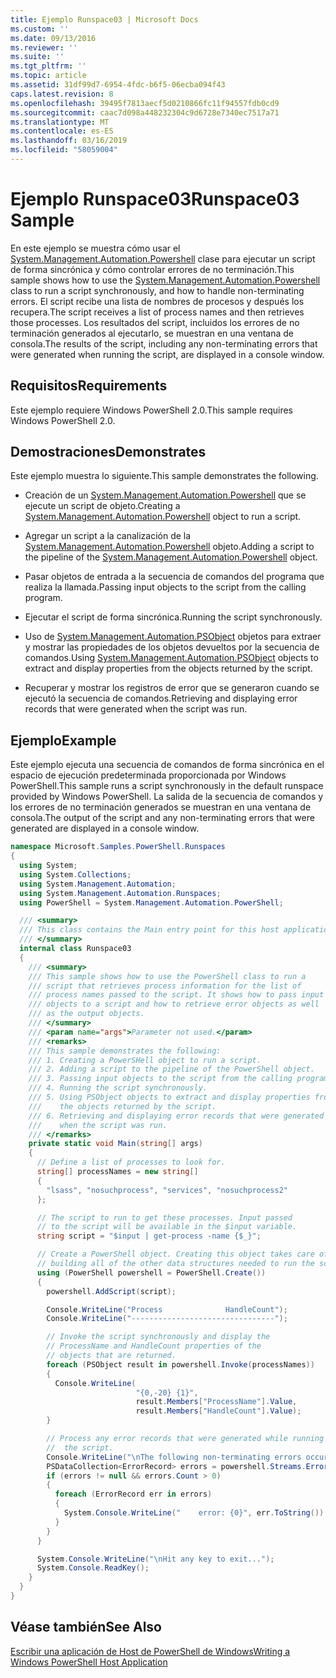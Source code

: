 ```yaml
---
title: Ejemplo Runspace03 | Microsoft Docs
ms.custom: ''
ms.date: 09/13/2016
ms.reviewer: ''
ms.suite: ''
ms.tgt_pltfrm: ''
ms.topic: article
ms.assetid: 31df99d7-6954-4fdc-b6f5-06ecba094f43
caps.latest.revision: 8
ms.openlocfilehash: 39495f7813aecf5d0210866fc11f94557fdb0cd9
ms.sourcegitcommit: caac7d098a448232304c9d6728e7340ec7517a71
ms.translationtype: MT
ms.contentlocale: es-ES
ms.lasthandoff: 03/16/2019
ms.locfileid: "58059004"
---
```

# <a name="runspace03-sample"></a><span data-ttu-id="14a00-102">Ejemplo Runspace03</span><span class="sxs-lookup"><span data-stu-id="14a00-102">Runspace03 Sample</span></span>

<span data-ttu-id="14a00-103">En este ejemplo se muestra cómo usar el [System.Management.Automation.Powershell](/dotnet/api/system.management.automation.powershell) clase para ejecutar un script de forma sincrónica y cómo controlar errores de no terminación.</span><span class="sxs-lookup"><span data-stu-id="14a00-103">This sample shows how to use the [System.Management.Automation.Powershell](/dotnet/api/system.management.automation.powershell) class to run a script synchronously, and how to handle non-terminating errors.</span></span> <span data-ttu-id="14a00-104">El script recibe una lista de nombres de procesos y después los recupera.</span><span class="sxs-lookup"><span data-stu-id="14a00-104">The script receives a list of process names and then retrieves those processes.</span></span> <span data-ttu-id="14a00-105">Los resultados del script, incluidos los errores de no terminación generados al ejecutarlo, se muestran en una ventana de consola.</span><span class="sxs-lookup"><span data-stu-id="14a00-105">The results of the script, including any non-terminating errors that were generated when running the script, are displayed in a console window.</span></span>

## <a name="requirements"></a><span data-ttu-id="14a00-106">Requisitos</span><span class="sxs-lookup"><span data-stu-id="14a00-106">Requirements</span></span>

<span data-ttu-id="14a00-107">Este ejemplo requiere Windows PowerShell 2.0.</span><span class="sxs-lookup"><span data-stu-id="14a00-107">This sample requires Windows PowerShell 2.0.</span></span>

## <a name="demonstrates"></a><span data-ttu-id="14a00-108">Demostraciones</span><span class="sxs-lookup"><span data-stu-id="14a00-108">Demonstrates</span></span>

<span data-ttu-id="14a00-109">Este ejemplo muestra lo siguiente.</span><span class="sxs-lookup"><span data-stu-id="14a00-109">This sample demonstrates the following.</span></span>

- <span data-ttu-id="14a00-110">Creación de un [System.Management.Automation.Powershell](/dotnet/api/system.management.automation.powershell) que se ejecute un script de objeto.</span><span class="sxs-lookup"><span data-stu-id="14a00-110">Creating a [System.Management.Automation.Powershell](/dotnet/api/system.management.automation.powershell) object to run a script.</span></span>

- <span data-ttu-id="14a00-111">Agregar un script a la canalización de la [System.Management.Automation.Powershell](/dotnet/api/system.management.automation.powershell) objeto.</span><span class="sxs-lookup"><span data-stu-id="14a00-111">Adding a script to the pipeline of the [System.Management.Automation.Powershell](/dotnet/api/system.management.automation.powershell) object.</span></span>

- <span data-ttu-id="14a00-112">Pasar objetos de entrada a la secuencia de comandos del programa que realiza la llamada.</span><span class="sxs-lookup"><span data-stu-id="14a00-112">Passing input objects to the script from the calling program.</span></span>

- <span data-ttu-id="14a00-113">Ejecutar el script de forma sincrónica.</span><span class="sxs-lookup"><span data-stu-id="14a00-113">Running the script synchronously.</span></span>

- <span data-ttu-id="14a00-114">Uso de [System.Management.Automation.PSObject](/dotnet/api/System.Management.Automation.PSObject) objetos para extraer y mostrar las propiedades de los objetos devueltos por la secuencia de comandos.</span><span class="sxs-lookup"><span data-stu-id="14a00-114">Using [System.Management.Automation.PSObject](/dotnet/api/System.Management.Automation.PSObject) objects to extract and display properties from the objects returned by the script.</span></span>

- <span data-ttu-id="14a00-115">Recuperar y mostrar los registros de error que se generaron cuando se ejecutó la secuencia de comandos.</span><span class="sxs-lookup"><span data-stu-id="14a00-115">Retrieving and displaying error records that were generated when the script was run.</span></span>

## <a name="example"></a><span data-ttu-id="14a00-116">Ejemplo</span><span class="sxs-lookup"><span data-stu-id="14a00-116">Example</span></span>

<span data-ttu-id="14a00-117">Este ejemplo ejecuta una secuencia de comandos de forma sincrónica en el espacio de ejecución predeterminada proporcionada por Windows PowerShell.</span><span class="sxs-lookup"><span data-stu-id="14a00-117">This sample runs a script synchronously in the default runspace provided by Windows PowerShell.</span></span> <span data-ttu-id="14a00-118">La salida de la secuencia de comandos y los errores de no terminación generados se muestran en una ventana de consola.</span><span class="sxs-lookup"><span data-stu-id="14a00-118">The output of the script and any non-terminating errors that were generated are displayed in a console window.</span></span>

```csharp
namespace Microsoft.Samples.PowerShell.Runspaces
{
  using System;
  using System.Collections;
  using System.Management.Automation;
  using System.Management.Automation.Runspaces;
  using PowerShell = System.Management.Automation.PowerShell;

  /// <summary>
  /// This class contains the Main entry point for this host application.
  /// </summary>
  internal class Runspace03
  {
    /// <summary>
    /// This sample shows how to use the PowerShell class to run a
    /// script that retrieves process information for the list of
    /// process names passed to the script. It shows how to pass input
    /// objects to a script and how to retrieve error objects as well
    /// as the output objects.
    /// </summary>
    /// <param name="args">Parameter not used.</param>
    /// <remarks>
    /// This sample demonstrates the following:
    /// 1. Creating a PowerSHell object to run a script.
    /// 2. Adding a script to the pipeline of the PowerShell object.
    /// 3. Passing input objects to the script from the calling program.
    /// 4. Running the script synchronously.
    /// 5. Using PSObject objects to extract and display properties from
    ///    the objects returned by the script.
    /// 6. Retrieving and displaying error records that were generated
    ///    when the script was run.
    /// </remarks>
    private static void Main(string[] args)
    {
      // Define a list of processes to look for.
      string[] processNames = new string[]
      {
        "lsass", "nosuchprocess", "services", "nosuchprocess2"
      };

      // The script to run to get these processes. Input passed
      // to the script will be available in the $input variable.
      string script = "$input | get-process -name {$_}";

      // Create a PowerShell object. Creating this object takes care of
      // building all of the other data structures needed to run the script.
      using (PowerShell powershell = PowerShell.Create())
      {
        powershell.AddScript(script);

        Console.WriteLine("Process              HandleCount");
        Console.WriteLine("--------------------------------");

        // Invoke the script synchronously and display the
        // ProcessName and HandleCount properties of the
        // objects that are returned.
        foreach (PSObject result in powershell.Invoke(processNames))
        {
          Console.WriteLine(
                            "{0,-20} {1}",
                            result.Members["ProcessName"].Value,
                            result.Members["HandleCount"].Value);
        }

        // Process any error records that were generated while running
        //  the script.
        Console.WriteLine("\nThe following non-terminating errors occurred:\n");
        PSDataCollection<ErrorRecord> errors = powershell.Streams.Error;
        if (errors != null && errors.Count > 0)
        {
          foreach (ErrorRecord err in errors)
          {
            System.Console.WriteLine("    error: {0}", err.ToString());
          }
        }
      }

      System.Console.WriteLine("\nHit any key to exit...");
      System.Console.ReadKey();
    }
  }
}
```

## <a name="see-also"></a><span data-ttu-id="14a00-119">Véase también</span><span class="sxs-lookup"><span data-stu-id="14a00-119">See Also</span></span>

[<span data-ttu-id="14a00-120">Escribir una aplicación de Host de PowerShell de Windows</span><span class="sxs-lookup"><span data-stu-id="14a00-120">Writing a Windows PowerShell Host Application</span></span>](./writing-a-windows-powershell-host-application.md)